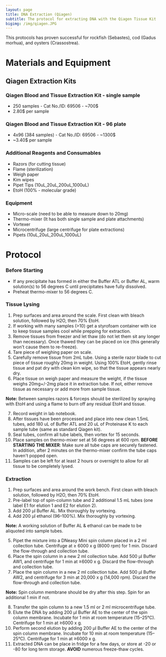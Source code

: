```yaml
---
layout: page
title: DNA Extraction (Qiagen)
subtitle: The protocol for extracting DNA with the Qiagen Tissue Kit
bigimg: /img/qiagen.JPG
---
```


This protocols has proven successful for rockfish (Sebastes), cod (Gadus morhua), and oysters (Crassostrea).

# Materials and Equipment

## Qiagen Extraction Kits

###  Qiagen Blood and Tissue Extraction Kit - single sample
 * 250 samples - Cat No./ID: 69506 - ~700$
 * 2.80$ per sample

### Qiagen Blood and Tissue Extraction Kit - 96 plate
 * 4x96 (384 samples) - Cat No./ID: 69506 - ~1300$
 * ~3.40$ per sample

### Additional Reagents and Consumables
 * Razors (for cutting tissue)
 * Flame (sterilization)
 * Weigh paper
 * Kim wipes
 * Pipet Tips (10uL,20uL,200uL,1000uL)
 * EtoH (100% - molecular grade)

### Equipment
 * Micro-scale (need to be able to measure down to 20mg)
 * Thermo-mixer (It has both single sample and plate attachments)
 * Vortexer
 * Microcentrifuge (large centrifuge for plate extractions)
 * Pipets (10uL,20uL,200uL,1000uL)

# Protocol

### Before Starting
 * If any precipitate has formed in either the Buffer ATL or Buffer AL, warm solution(s) to 56 degrees C until precipitates have fully dissolved.
 * Preheat thermo-mixer to 56 degrees C.
### Tissue Lysing
1. Prep surfaces and area around the scale. First clean with bleach solution, followed by H2O, then 70% EtoH.
2. If working with many samples (>10) get a styrofoam container with ice to keep tissue samples cool while prepping for extraction.
3. Remove tissues from freezer and let thaw (do not let them sit any longer than necessary). Once thawed they can be placed on ice (this generally won't cause them to re-freeze).
4. Tare piece of weighing paper on scale.
5. Carefully remove tissue from 2mL tube. Using a sterile razor blade to cut piece of tissue roughly 20mg in weight. Using 100% EtoH, gently rinse tissue and pat dry with clean kim wipe, so that the tissue appears nearly dry.
6. Place tissue on weigh paper and measure the weight, if the tissue weighs 20mg+/-2mg place it in extraction tube. If not, either remove tissue as necessary or add more from sample tissue.

  **Note:** Between samples razors & forceps should be sterilized by spraying with EtoH and using a flame to burn off any residual EtoH and tissue.

7. Record weight in lab notebook.
8. After tissues have been processed and place into new clean 1.5mL tubes, add 180 uL of Buffer ATL and 20 uL of Proteinase K to each sample tube (same as standard Qiagen kit).
9. Seal tubes, confirm all tube labels, then vortex for 15 seconds. 
10. Place samples on thermo-mixer set at 56 degrees at 600 rpm. **BEFORE STARTING THE MIXER**: Make sure all tube caps are securely fastened. In addition, after 2 minutes on the thermo-mixer confirm the tube caps haven't popped open.
11. Samples can be left for at least 2 hours or overnight to allow for all tissue to be completely lysed.

### Extraction
1. Prep surfaces and area around the work bench. First clean with bleach solution, followed by H2O, then 70% EtoH.
2. Pre-label top of spin-column tube and 2 additional 1.5 mL tubes (one label E1 for elution 1 and E2 for elution 2).
3. Add 200 μl Buffer AL. Mix thoroughly by vortexing.
4. Add 200 μl ethanol (96–100%). Mix thoroughly by vortexing.

  **Note:** A working solution of Buffer AL & ethanol can be made to be aliquoted into sample tubes.

5. Pipet the mixture into a DNeasy Mini spin column placed in a 2 ml collection tube. Centrifuge at ≥ 6000 x g (8000 rpm) for 1 min. Discard the flow-through and collection tube.
6. Place the spin column in a new 2 ml collection tube. Add 500 μl Buffer AW1, and centrifuge for 1 min at ≥6000 x g. Discard the flow-through and collection tube.
7. Place the spin column in a new 2 ml collection tube. Add 500 μl Buffer AW2, and centrifuge for 3 min at 20,000 x g (14,000 rpm). Discard the flow-through and collection tube.

  **Note:** Spin column membrane should be dry after this step. Spin for an additional 1 min if not.

8. Transfer the spin column to a new 1.5 ml or 2 ml microcentrifuge tube.
9. Elute the DNA by adding 200 μl Buffer AE to the center of the spin column membrane. Incubate for 1 min at room temperature (15–25°C). Centrifuge for 1 min at ≥6000 x g.
10. Perform second elution by adding 200 μl Buffer AE to the center of the spin column membrane. Incubate for 10 min at room temperature (15–25°C). Centrifuge for 1 min at ≥6000 x g.
11. Extracted DNA can be place in fridge for a few days, or store at -20 or -80 for long term storage. **AVOID** numerous freeze-thaw cycles.
